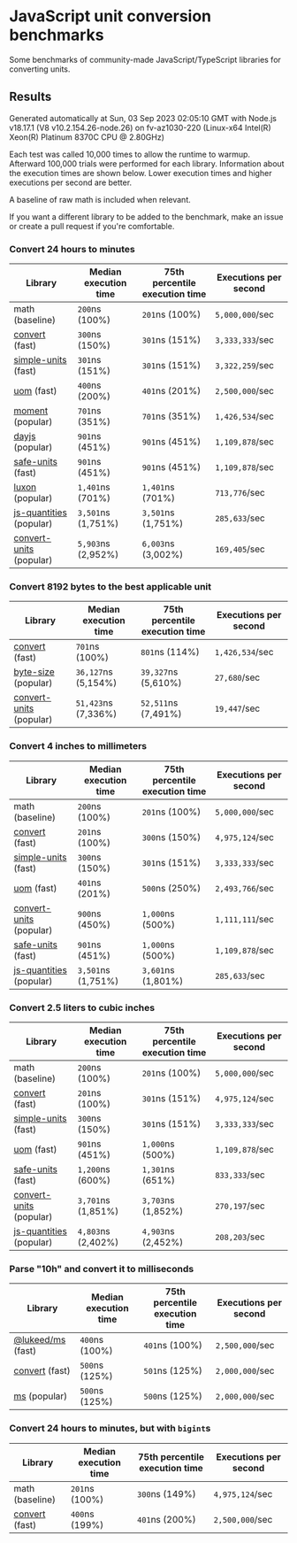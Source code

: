 # JavaScript unit conversion benchmarks

Some benchmarks of community-made JavaScript/TypeScript libraries for converting units.

## Results

<!-- beginblock(results) -->

Generated automatically at Sun, 03 Sep 2023 02:05:10 GMT with Node.js v18.17.1 (V8 v10.2.154.26-node.26) on fv-az1030-220 (Linux-x64 Intel(R) Xeon(R) Platinum 8370C CPU @ 2.80GHz)

Each test was called 10,000 times to allow the runtime to warmup.
Afterward 100,000 trials were performed for each library.
Information about the execution times are shown below.
Lower execution times and higher executions per second are better.

A baseline of raw math is included when relevant.

If you want a different library to be added to the benchmark, make an issue or create a pull request if you're comfortable.

### Convert 24 hours to minutes

| Library                                                            | Median execution time | 75th percentile execution time | Executions per second |
| ------------------------------------------------------------------ | --------------------- | ------------------------------ | --------------------- |
| math (baseline)                                                    | `200`ns (100%)        | `201`ns (100%)                 | `5,000,000`/sec       |
| [convert](https://npmjs.com/package/convert) (fast)                | `300`ns (150%)        | `301`ns (151%)                 | `3,333,333`/sec       |
| [simple-units](https://npmjs.com/package/simple-units) (fast)      | `301`ns (151%)        | `301`ns (151%)                 | `3,322,259`/sec       |
| [uom](https://npmjs.com/package/uom) (fast)                        | `400`ns (200%)        | `401`ns (201%)                 | `2,500,000`/sec       |
| [moment](https://npmjs.com/package/moment) (popular)               | `701`ns (351%)        | `701`ns (351%)                 | `1,426,534`/sec       |
| [dayjs](https://npmjs.com/package/dayjs) (popular)                 | `901`ns (451%)        | `901`ns (451%)                 | `1,109,878`/sec       |
| [safe-units](https://npmjs.com/package/safe-units) (fast)          | `901`ns (451%)        | `901`ns (451%)                 | `1,109,878`/sec       |
| [luxon](https://npmjs.com/package/luxon) (popular)                 | `1,401`ns (701%)      | `1,401`ns (701%)               | `713,776`/sec         |
| [js-quantities](https://npmjs.com/package/js-quantities) (popular) | `3,501`ns (1,751%)    | `3,501`ns (1,751%)             | `285,633`/sec         |
| [convert-units](https://npmjs.com/package/convert-units) (popular) | `5,903`ns (2,952%)    | `6,003`ns (3,002%)             | `169,405`/sec         |

### Convert 8192 bytes to the best applicable unit

| Library                                                            | Median execution time | 75th percentile execution time | Executions per second |
| ------------------------------------------------------------------ | --------------------- | ------------------------------ | --------------------- |
| [convert](https://npmjs.com/package/convert) (fast)                | `701`ns (100%)        | `801`ns (114%)                 | `1,426,534`/sec       |
| [byte-size](https://npmjs.com/package/byte-size) (popular)         | `36,127`ns (5,154%)   | `39,327`ns (5,610%)            | `27,680`/sec          |
| [convert-units](https://npmjs.com/package/convert-units) (popular) | `51,423`ns (7,336%)   | `52,511`ns (7,491%)            | `19,447`/sec          |

### Convert 4 inches to millimeters

| Library                                                            | Median execution time | 75th percentile execution time | Executions per second |
| ------------------------------------------------------------------ | --------------------- | ------------------------------ | --------------------- |
| math (baseline)                                                    | `200`ns (100%)        | `201`ns (100%)                 | `5,000,000`/sec       |
| [convert](https://npmjs.com/package/convert) (fast)                | `201`ns (100%)        | `300`ns (150%)                 | `4,975,124`/sec       |
| [simple-units](https://npmjs.com/package/simple-units) (fast)      | `300`ns (150%)        | `301`ns (151%)                 | `3,333,333`/sec       |
| [uom](https://npmjs.com/package/uom) (fast)                        | `401`ns (201%)        | `500`ns (250%)                 | `2,493,766`/sec       |
| [convert-units](https://npmjs.com/package/convert-units) (popular) | `900`ns (450%)        | `1,000`ns (500%)               | `1,111,111`/sec       |
| [safe-units](https://npmjs.com/package/safe-units) (fast)          | `901`ns (451%)        | `1,000`ns (500%)               | `1,109,878`/sec       |
| [js-quantities](https://npmjs.com/package/js-quantities) (popular) | `3,501`ns (1,751%)    | `3,601`ns (1,801%)             | `285,633`/sec         |

### Convert 2.5 liters to cubic inches

| Library                                                            | Median execution time | 75th percentile execution time | Executions per second |
| ------------------------------------------------------------------ | --------------------- | ------------------------------ | --------------------- |
| math (baseline)                                                    | `200`ns (100%)        | `201`ns (100%)                 | `5,000,000`/sec       |
| [convert](https://npmjs.com/package/convert) (fast)                | `201`ns (100%)        | `301`ns (151%)                 | `4,975,124`/sec       |
| [simple-units](https://npmjs.com/package/simple-units) (fast)      | `300`ns (150%)        | `301`ns (151%)                 | `3,333,333`/sec       |
| [uom](https://npmjs.com/package/uom) (fast)                        | `901`ns (451%)        | `1,000`ns (500%)               | `1,109,878`/sec       |
| [safe-units](https://npmjs.com/package/safe-units) (fast)          | `1,200`ns (600%)      | `1,301`ns (651%)               | `833,333`/sec         |
| [convert-units](https://npmjs.com/package/convert-units) (popular) | `3,701`ns (1,851%)    | `3,703`ns (1,852%)             | `270,197`/sec         |
| [js-quantities](https://npmjs.com/package/js-quantities) (popular) | `4,803`ns (2,402%)    | `4,903`ns (2,452%)             | `208,203`/sec         |

### Parse "10h" and convert it to milliseconds

| Library                                                   | Median execution time | 75th percentile execution time | Executions per second |
| --------------------------------------------------------- | --------------------- | ------------------------------ | --------------------- |
| [@lukeed/ms](https://npmjs.com/package/@lukeed/ms) (fast) | `400`ns (100%)        | `401`ns (100%)                 | `2,500,000`/sec       |
| [convert](https://npmjs.com/package/convert) (fast)       | `500`ns (125%)        | `501`ns (125%)                 | `2,000,000`/sec       |
| [ms](https://npmjs.com/package/ms) (popular)              | `500`ns (125%)        | `500`ns (125%)                 | `2,000,000`/sec       |

### Convert 24 hours to minutes, but with `bigint`s

| Library                                             | Median execution time | 75th percentile execution time | Executions per second |
| --------------------------------------------------- | --------------------- | ------------------------------ | --------------------- |
| math (baseline)                                     | `201`ns (100%)        | `300`ns (149%)                 | `4,975,124`/sec       |
| [convert](https://npmjs.com/package/convert) (fast) | `400`ns (199%)        | `401`ns (200%)                 | `2,500,000`/sec       |

<!-- endblock(results) -->
